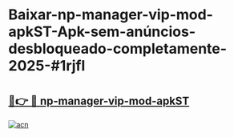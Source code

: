 # Baixar-np-manager-vip-mod-apkST-Apk-sem-anúncios-desbloqueado-completamente-2025-#1rjfl

# <h2><a href="https://ainizakaria.my?title=np-manager-vip-mod-apkST&ref=24M">🔗👉 🔴 np-manager-vip-mod-apkST</a></h2>

[![acn](https://github.com/user-attachments/assets/0f9c940e-d8b0-45ae-aac7-cd30a18b3e1c)](https://ainizakaria.my?title=np-manager-vip-mod-apkST&ref=24M)

